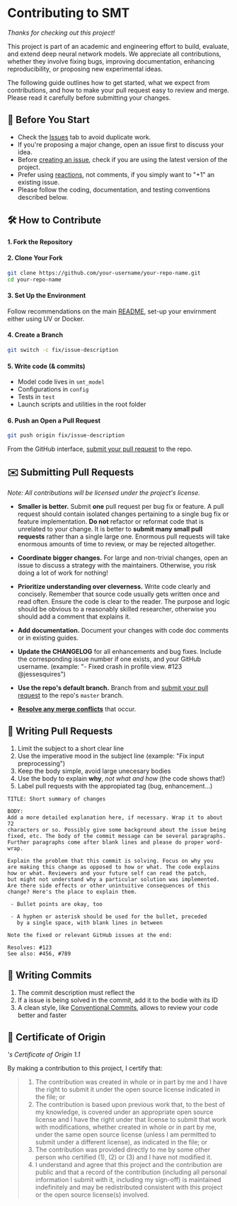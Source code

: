 # Contributing to SMT

*Thanks for checking out this project!*

This project is part of an academic and engineering effort to build, evaluate, and extend deep 
neural network models. We appreciate all contributions, whether they involve fixing bugs, 
improving documentation, enhancing reproducibility, or proposing new experimental ideas.

The following guide outlines how to get started, what we expect from contributions, and 
how to make your pull request easy to review and merge. Please read it carefully before 
submitting your changes.

## :pushpin: Before You Start

- Check the [Issues](https://github.com/antoniorv6/SMT/issues) tab to avoid duplicate work.
- If you're proposing a major change, open an issue first to discuss your idea.
- Before [creating an issue](https://help.github.com/en/github/managing-your-work-on-github/creating-an-issue), check if you are using the latest version of the project.
- Prefer using [reactions](https://github.blog/2016-03-10-add-reactions-to-pull-requests-issues-and-comments/), not comments, if you simply want to "+1" an existing issue.
- Please follow the coding, documentation, and testing conventions described below.

## :hammer_and_wrench: How to Contribute

#### 1. Fork the Repository
#### 2. Clone Your Fork

```bash
git clone https://github.com/your-username/your-repo-name.git
cd your-repo-name
```

#### 3. Set Up the Environment

Follow recommendations on the main [README](https://github.com/antoniorv6/SMT/#project-setup), set-up your envirnment either using UV or Docker.

#### 4. Create a Branch

```bash
git switch -c fix/issue-description
```

#### 5. Write code (& commits)

- Model code lives in `smt_model`
- Configurations in `config`
- Tests in `test`
- Launch scripts and utilities in the root folder

#### 6. Push an Open a Pull Request

```bash
git push origin fix/issue-description
```

From the GitHub interface, [submit your pull request](https://help.github.com/en/github/collaborating-with-issues-and-pull-requests/creating-a-pull-request-from-a-fork) to the repo.

## :envelope: Submitting Pull Requests

*Note: All contributions will be licensed under the project's license.*

- **Smaller is better.** Submit **one** pull request per bug fix or feature. A pull request should contain isolated changes pertaining to a single bug fix or feature implementation. **Do not** refactor or reformat code that is unrelated to your change. It is better to **submit many small pull requests** rather than a single large one. Enormous pull requests will take enormous amounts of time to review, or may be rejected altogether. 

- **Coordinate bigger changes.** For large and non-trivial changes, open an issue to discuss a strategy with the maintainers. Otherwise, you risk doing a lot of work for nothing!

- **Prioritize understanding over cleverness.** Write code clearly and concisely. Remember that source code usually gets written once and read often. Ensure the code is clear to the reader. The purpose and logic should be obvious to a reasonably skilled researcher, otherwise you should add a comment that explains it.

- **Add documentation.** Document your changes with code doc comments or in existing guides.

- **Update the CHANGELOG** for all enhancements and bug fixes. Include the corresponding issue number if one exists, and your GitHub username. (example: "- Fixed crash in profile view. #123 @jessesquires")

- **Use the repo's default branch.** Branch from and [submit your pull request](https://help.github.com/en/github/collaborating-with-issues-and-pull-requests/creating-a-pull-request-from-a-fork) to the repo's `master` branch.

- **[Resolve any merge conflicts](https://help.github.com/en/github/collaborating-with-issues-and-pull-requests/resolving-a-merge-conflict-on-github)** that occur.

## :memo: Writing Pull Requests

1. Limit the subject to a short clear line
1. Use the imperative mood in the subject line (example: "Fix input preprocessing")
1. Keep the body simple, avoid large unecesary bodies
1. Use the body to explain **why**, *not what and how* (the code shows that!)
1. Label pull requests with the appropiated tag (bug, enhancement...)

```
TITLE: Short summary of changes

BODY:
Add a more detailed explanation here, if necessary. Wrap it to about 72
characters or so. Possibly give some background about the issue being
fixed, etc. The body of the commit message can be several paragraphs.
Further paragraphs come after blank lines and please do proper word-wrap.

Explain the problem that this commit is solving. Focus on why you
are making this change as opposed to how or what. The code explains 
how or what. Reviewers and your future self can read the patch, 
but might not understand why a particular solution was implemented.
Are there side effects or other unintuitive consequences of this
change? Here's the place to explain them.

 - Bullet points are okay, too

 - A hyphen or asterisk should be used for the bullet, preceded
   by a single space, with blank lines in between

Note the fixed or relevant GitHub issues at the end:

Resolves: #123
See also: #456, #789
```

## :memo: Writing Commits

1. The commit description must reflect the
1. If a issue is being solved in the commit, add it to the bodie with its ID
1. A clean style, like [Conventional Commits](https://www.conventionalcommits.org/en/v1.0.0/#summary), allows to review your code better and faster

## :medal_sports: Certificate of Origin

*'s Certificate of Origin 1.1*

By making a contribution to this project, I certify that:

> 1. The contribution was created in whole or in part by me and I have the right to submit it under the open source license indicated in the file; or
> 1. The contribution is based upon previous work that, to the best of my knowledge, is covered under an appropriate open source license and I have the right under that license to submit that work with modifications, whether created in whole or in part by me, under the same open source license (unless I am permitted to submit under a different license), as indicated in the file; or
> 1. The contribution was provided directly to me by some other person who certified (1), (2) or (3) and I have not modified it.
> 1. I understand and agree that this project and the contribution are public and that a record of the contribution (including all personal information I submit with it, including my sign-off) is maintained indefinitely and may be redistributed consistent with this project or the open source license(s) involved.
